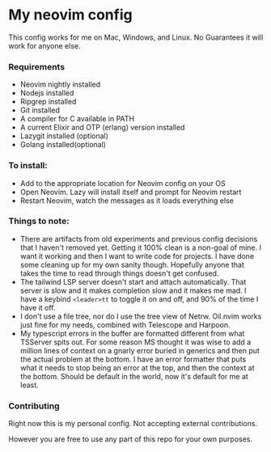 # My neovim config

This config works for me on Mac, Windows, and Linux. No Guarantees it will work for anyone else. 


### Requirements

- Neovim nightly installed
- Nodejs installed
- Ripgrep installed
- Git installed
- A compiler for C available in PATH
- A current Elixir and OTP (erlang) version installed
- Lazygit installed (optional)
- Golang installed(optional)

### To install: 
- Add to the appropriate location for Neovim config on your OS
- Open Neovim. Lazy will install itself and prompt for Neovim restart
- Restart Neovim, watch the messages as it loads everything else

### Things to note: 
- There are artifacts from old experiments and previous config decisions that I haven't removed yet. Getting it 100% clean is a non-goal of mine. I want it working and then I want to write code for projects. I have done some cleaning up for my own sanity though. Hopefully anyone that takes the time to read through things doesn't get confused. 
- The tailwind LSP server doesn't start and attach automatically. That server is slow and it makes completion slow and it makes me mad. I have a keybind `<leader>tt` to toggle it on and off, and 90% of the time I have it off.
- I don't use a file tree, nor do I use the tree view of Netrw. Oil.nvim works just fine for my needs, combined with Telescope and Harpoon.
- My typescript errors in the buffer are formatted different from what TSServer spits out. For some reason MS thought it was wise to add a million lines of context on a gnarly error buried in generics and then put the actual problem at the bottom. I have an error formatter that puts what it needs to stop being an error at the top, and then the context at the bottom. Should be default in the world, now it's default for me at least. 

### Contributing

Right now this is my personal config. Not accepting external contributions. 

However you are free to use any part of this repo for your own purposes. 
